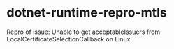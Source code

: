 # dotnet-runtime-repro-mtls
Repro of issue: Unable to get acceptableIssuers from LocalCertificateSelectionCallback on Linux
